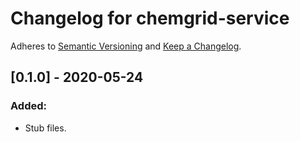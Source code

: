 # Changelog for chemgrid-service

Adheres to [Semantic Versioning](https://semver.org/spec/v2.0.0.html) and [Keep a Changelog](https://keepachangelog.com/en/1.0.0/).


## [0.1.0] - 2020-05-24

### Added:
- Stub files.
